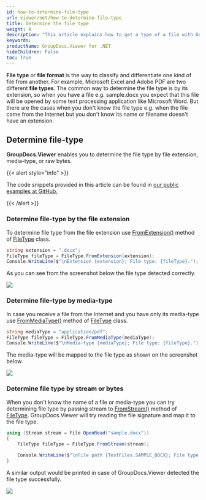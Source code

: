 ```yaml
---
id: how-to-determine-file-type
url: viewer/net/how-to-determine-file-type
title: Determine the file type
weight: 4
description: "This article explains how to get a type of a file with GroupDocs.Viewer for .NET using .NET / C#."
keywords: 
productName: GroupDocs.Viewer for .NET
hideChildren: False
toc: True
---
```

**File type** or **file format** is the way to classify and differentiate one kind of file from another. For example, Microsoft Excel and Adobe PDF are two different **file types**. The common way to determine the file type is by its extension, so when you have a file e.g. sample.docx you expect that this file will be opened by some text processing application like Microsoft Word. But there are the cases when you don't know the file type e.g. when the file came from the Internet but you don't know its name or filename doesn't have an extension.

## Determine file-type

**GroupDocs.Viewer** enables you to determine the file type by file extension, media-type, or raw bytes.

{{< alert style="info" >}}

The code snippets provided in this article can be found in [our public examples at GitHub.](https://github.com/groupdocs-viewer/GroupDocs.Viewer-for-.NET/blob/master/Examples/GroupDocs.Viewer.Examples.CSharp/HowTo/HowToDetermineFileType.cs)

{{< /alert >}}

### Determine file-type by the file extension

To determine file type from the file extension use [FromExtension()](https://apireference.groupdocs.com/viewer/net/groupdocs.viewer/filetype/methods/fromextension) method of [FileType](https://apireference.groupdocs.com/viewer/net/groupdocs.viewer/filetype) class.

```csharp
string extension = ".docx";
FileType fileType = FileType.FromExtension(extension);
Console.WriteLine($"\nExtension {extension}; File type: {fileType}.");
```

As you can see from the screenshot below the file type detected correctly.

![](/viewer/net/images/how-to-determine-file-type.png)

### Determine file-type by media-type

In case you receive a file from the Internet and you have only its media-type use [FromMediaType()](https://apireference.groupdocs.com/viewer/net/groupdocs.viewer/filetype/methods/frommediatype) method of [FileType](https://apireference.groupdocs.com/viewer/net/groupdocs.viewer/filetype) class.

```csharp
string mediaType = "application/pdf";
FileType fileType = FileType.FromMediaType(mediaType);
Console.WriteLine($"\nMedia-type {mediaType}; File type: {fileType}.");
```

The media-type will be mapped to the file type as shown on the screenshot below.

![](/viewer/net/images/how-to-determine-file-type_1.png)

### Determine file type by stream or bytes

When you don't know the name of a file or media-type you can try determining file type by passing stream to [FromStream()](https://apireference.groupdocs.com/viewer/net/groupdocs.viewer/filetype/methods/fromstream) method of [FileType](https://apireference.groupdocs.com/viewer/net/groupdocs.viewer/filetype). GroupDocs.Viewer will try reading the file signature and map it to the file type.

```csharp
using (Stream stream = File.OpenRead("sample.docx"))
{
    FileType fileType = FileType.FromStream(stream);

    Console.WriteLine($"\nFile path {TestFiles.SAMPLE_DOCX}; File type: {fileType}.");
}
```

A similar output would be printed in case of GroupDocs.Viewer detected the file type successfully.

![](/viewer/net/images/how-to-determine-file-type_2.png)
